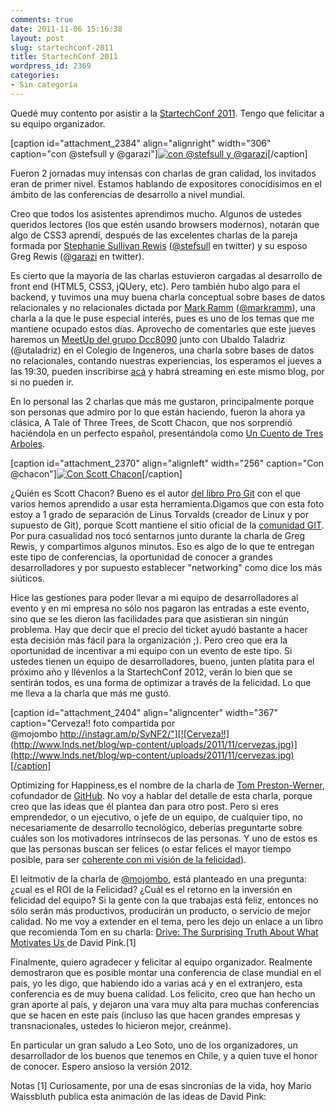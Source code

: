 ```yaml
---
comments: true
date: 2011-11-06 15:16:38
layout: post
slug: startechconf-2011
title: StartechConf 2011
wordpress_id: 2369
categories:
- Sin categoría
---
```


Quedé muy contento por asistir a la [StartechConf 2011](http://www.startechconf.com/). Tengo que felicitar a su equipo organizador.




[caption id="attachment_2384" align="alignright" width="306" caption="con @stefsull y @garazi"][![con @stefsull y @garazi](http://www.lnds.net/blog/wp-content/uploads/2011/11/startechconf.jpg)](http://www.lnds.net/blog/wp-content/uploads/2011/11/startechconf.jpg)[/caption]




Fueron 2 jornadas muy intensas con charlas de gran calidad, los invitados eran de primer nivel. Estamos hablando de expositores conocidisimos en el ámbito de las conferencias de desarrollo a nivel mundial.

Creo que todos los asistentes aprendimos mucho. Algunos de ustedes queridos lectores (los que estén usando browsers modernos), notarán que algo de CSS3 aprendí, después de las excelentes charlas de la pareja formada por [Stephanie Sullivan Rewis](http://www.w3conversions.com/) ([@stefsull](https://twitter.com/#!/stefsull) en twitter) y su esposo Greg Rewis ([@garazi](https://twitter.com/#!/garazi) en twitter).



Es cierto que la mayoría de las charlas estuvieron cargadas al desarrollo de front end (HTML5, CSS3, jQUery, etc). Pero también hubo algo para el backend, y tuvimos una muy buena charla conceptual sobre bases de datos relacionales y no relacionales dictada por [Mark Ramm](http://compoundthinking.com/blog/) ([@markramm](https://twitter.com/#!/markramm)), una charla a la que le puse especial interés, pues es uno de los temas que me mantiene ocupado estos días. Aprovecho de comentarles que este jueves haremos un [MeetUp del grupo Dcc8090](http://www.meetup.com/dcc8090/) junto con Ubaldo Taladriz (@utaladriz) en el Colegio de Ingeneros, una charla sobre bases de datos no relacionales, contando nuestras experiencias, los esperamos el jueves a las 19:30, pueden inscribirse [acá](http://www.meetup.com/dcc8090/events/39723222/) y habrá streaming en este mismo blog, por si no pueden ir.

En lo personal las 2 charlas que más me gustaron, principalmente porque son personas que admiro por lo que están haciendo, fueron la ahora ya clásica, A Tale of Three Trees, de Scott Chacon, que nos sorprendió haciéndola en un perfecto español, presentándola como [Un Cuento de Tres Arboles](http://speakerdeck.com/u/schacon/p/un-cuento-de-tres-arboles).




[caption id="attachment_2370" align="alignleft" width="256" caption="Con @chacon"][![Con Scott Chacon](http://www.lnds.net/blog/wp-content/uploads/2011/11/with-chacon.jpg)](http://www.lnds.net/blog/wp-content/uploads/2011/11/with-chacon.jpg)[/caption]




¿Quién es Scott Chacon? Bueno es el autor [del libro Pro Git](http://progit.org/book/) con el que varios hemos aprendido a usar esta herramienta.Digamos que con esta foto estoy a 1 grado de separación de Linus Torvalds (creador de Linux y por supuesto de Git), porque Scott mantiene el sitio oficial de la [comunidad GIT](http://git-scm.com/). Por pura casualidad nos tocó sentarnos junto durante la charla de Greg Rewis, y compartimos algunos minutos. Eso es algo de lo que te entregan este tipo de conferencias, la oportunidad de conocer a grandes desarrolladores y por supuesto establecer "networking" como dice los más siúticos.



Hice las gestiones para poder llevar a mi equipo de desarrolladores al evento y en mi empresa no sólo nos pagaron las entradas a este evento, sino que se les dieron las facilidades para que asistieran sin ningún problema. Hay que decir que el precio del ticket ayudó bastante a hacer esta decisión más fácil para la organización ;). Pero creo que era la oportunidad de incentivar a mi equipo con un evento de este tipo. Si ustedes tienen un equipo de desarrolladores, bueno, junten platita para el próximo año y llévenlos a la StartechConf 2012, verán lo bien que se sentirán todos, es una forma de optimizar a través de la felicidad. Lo que me lleva a la charla que más me gustó.

[caption id="attachment_2404" align="aligncenter" width="367" caption="Cerveza!! foto compartida por @mojombo http://instagr.am/p/SyNF2/"][![Cerveza!!](http://www.lnds.net/blog/wp-content/uploads/2011/11/cervezas.jpg)](http://www.lnds.net/blog/wp-content/uploads/2011/11/cervezas.jpg)[/caption]

Optimizing for Happiness,es el nombre de la charla de [Tom Preston-Werner](http://tom.preston-werner.com/), cofundador de [GitHub](https://github.com/). No voy a hablar del detalle de esta charla, porque creo que las ideas que él plantea dan para otro post. Pero si eres emprendedor, o un ejecutivo, o jefe de un equipo, de cualquier tipo, no necesariamente de desarrollo tecnológico, deberías preguntarte sobre cuáles son los motivadores intrínsecos de las personas. Y uno de estos es que las personas buscan ser felices (o estar felices el mayor tiempo posible, para ser [coherente con mi visión de la felicidad](http://www.lnds.net/blog/2010/10/ser-y-estar.html)).

El leitmotiv de la charla de [@mojombo](https://twitter.com/#!/mojombo), está planteado en una pregunta: ¿cual es el ROI de la Felicidad? ¿Cuál es el retorno en la inversión en felicidad del equipo? Si la gente con la que trabajas está feliz, entonces no sólo serán más productivos, producirán un producto, o servicio de mejor calidad. No me voy a extender en el tema, pero les dejo un enlace a un libro que recomienda Tom en su charla: [ Drive: The Surprising Truth About What Motivates Us ](http://amzn.to/vVwNxh) de David Pink.[1]

Finalmente, quiero agradecer y felicitar al equipo organizador. Realmente demostraron que es posible montar una conferencia de clase mundial en el país, yo les digo, que habiendo ido a varias acá y en el extranjero, esta conferencia es de muy buena calidad. Los felicito, creo que han hecho un gran aporte al país, y dejaron una vara muy alta para muchas conferencias que se hacen en este país (incluso las que hacen grandes empresas y transnacionales, ustedes lo hicieron mejor, creánme).

En particular un gran saludo a Leo Soto, uno de los organizadores, un desarrollador de los buenos que tenemos en Chile, y a quien tuve el honor de conocer. Espero ansioso la versión 2012.

Notas
[1] Curiosamente, por una de esas sincronías de la vida, hoy Mario Waissbluth publica esta animación de las ideas de David Pink:

